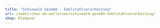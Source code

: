 ```yaml
---
title: "Schinwald GesmbH - Edelstahlverarbeitung"
url: /seekirchen-am-wallersee/schinwald-gesmbh-edelstahlverarbeitung/
shop: Klempner
---
```

